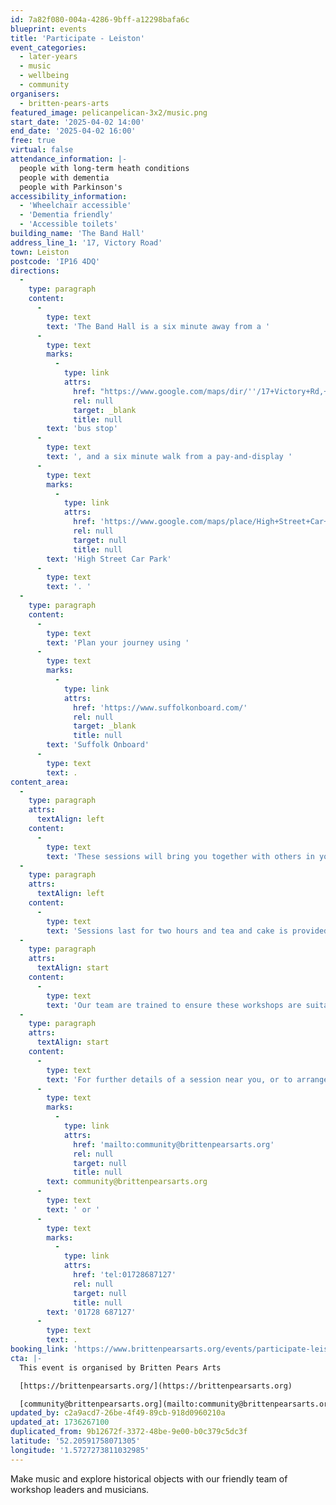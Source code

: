 ```yaml
---
id: 7a82f080-004a-4286-9bff-a12298bafa6c
blueprint: events
title: 'Participate - Leiston'
event_categories:
  - later-years
  - music
  - wellbeing
  - community
organisers:
  - britten-pears-arts
featured_image: pelicanpelican-3x2/music.png
start_date: '2025-04-02 14:00'
end_date: '2025-04-02 16:00'
free: true
virtual: false
attendance_information: |-
  people with long-term heath conditions
  people with dementia
  people with Parkinson's
accessibility_information:
  - 'Wheelchair accessible'
  - 'Dementia friendly'
  - 'Accessible toilets'
building_name: 'The Band Hall'
address_line_1: '17, Victory Road'
town: Leiston
postcode: 'IP16 4DQ'
directions:
  -
    type: paragraph
    content:
      -
        type: text
        text: 'The Band Hall is a six minute away from a '
      -
        type: text
        marks:
          -
            type: link
            attrs:
              href: "https://www.google.com/maps/dir/''/17+Victory+Rd,+Leiston+IP16+4DQ/@52.205635,1.5714698,17.25z/data=!4m14!4m13!1m5!1m1!1s0x47da278d6a90ee4f:0x1c8327c2bac8a9cc!2m2!1d1.574273!2d52.203373!1m5!1m1!1s0x47da278c4b2e0693:0x78182c3470dcf8ec!2m2!1d1.5726813!2d52.205794!3e2?entry=ttu"
              rel: null
              target: _blank
              title: null
        text: 'bus stop'
      -
        type: text
        text: ', and a six minute walk from a pay-and-display '
      -
        type: text
        marks:
          -
            type: link
            attrs:
              href: 'https://www.google.com/maps/place/High+Street+Car+Park/@52.2054471,1.5776241,18.5z/data=!4m6!3m5!1s0x47da279253c8a65b:0xf8b42b783536f8b!8m2!3d52.2050523!4d1.5785802!16s%2Fg%2F11tjbw6g22'
              rel: null
              target: null
              title: null
        text: 'High Street Car Park'
      -
        type: text
        text: '. '
  -
    type: paragraph
    content:
      -
        type: text
        text: 'Plan your journey using '
      -
        type: text
        marks:
          -
            type: link
            attrs:
              href: 'https://www.suffolkonboard.com/'
              rel: null
              target: _blank
              title: null
        text: 'Suffolk Onboard'
      -
        type: text
        text: .
content_area:
  -
    type: paragraph
    attrs:
      textAlign: left
    content:
      -
        type: text
        text: 'These sessions will bring you together with others in your local community, providing an opportunity to take part in activities and connect over tea and cake. '
  -
    type: paragraph
    attrs:
      textAlign: left
    content:
      -
        type: text
        text: 'Sessions last for two hours and tea and cake is provided. No musical experience is necessary.'
  -
    type: paragraph
    attrs:
      textAlign: start
    content:
      -
        type: text
        text: 'Our team are trained to ensure these workshops are suitable for those living with long term health conditions, including Dementia and Parkinson’s.'
  -
    type: paragraph
    attrs:
      textAlign: start
    content:
      -
        type: text
        text: 'For further details of a session near you, or to arrange transport, please contact the Community Team on '
      -
        type: text
        marks:
          -
            type: link
            attrs:
              href: 'mailto:community@brittenpearsarts.org'
              rel: null
              target: null
              title: null
        text: community@brittenpearsarts.org
      -
        type: text
        text: ' or '
      -
        type: text
        marks:
          -
            type: link
            attrs:
              href: 'tel:01728687127'
              rel: null
              target: null
              title: null
        text: '01728 687127'
      -
        type: text
        text: .
booking_link: 'https://www.brittenpearsarts.org/events/participate-leiston-2'
cta: |-
  This event is organised by Britten Pears Arts

  [https://brittenpearsarts.org/](https://brittenpearsarts.org)

  [community@brittenpearsarts.org](mailto:community@brittenpearsarts.org)
updated_by: c2a9acd7-26be-4f49-89cb-918d0960210a
updated_at: 1736267100
duplicated_from: 9b12672f-3372-48be-9e00-b0c379c5dc3f
latitude: '52.20591758071305'
longitude: '1.5727273811032985'
---
```

Make music and explore historical objects with our friendly team of workshop leaders and musicians.